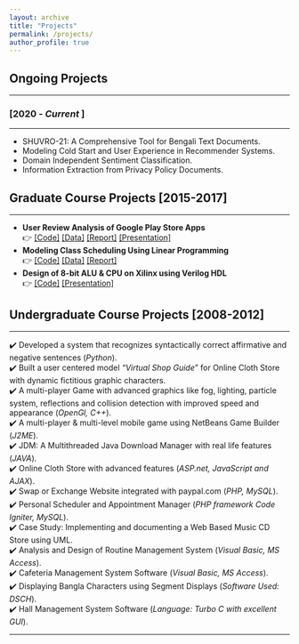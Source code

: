 ```yaml
---
layout: archive
title: "Projects"
permalink: /projects/
author_profile: true
---
```


## Ongoing Projects
----------------

### [2020 - *Current* ]
-----------
* SHUVRO-21: A Comprehensive Tool for Bengali Text Documents.
* Modeling Cold Start and User Experience in Recommender Systems.
* Domain Independent Sentiment Classification.
* Information Extraction from Privacy Policy Documents.

<!-- ### [2019 - *Current* ]
-----------
* Pros and Cons Opinion Summarization based on Review Critics.
* Neural Bangla Text Simplification for Children.
* Automatic Summarization of Bangla Text Documents.
-->

## Graduate Course Projects [2015-2017]
----------------
* **User Review Analysis of Google Play Store Apps** <br/>
👉 [[Code]](https://github.com/tafseer-nayeem/CPSC5310-Machine_Learning) [[Data]](https://github.com/tafseer-nayeem/AppReview-dataset) [[Report]](https://tafseer-nayeem.github.io/files/Machine_Learning_Project_Report.pdf) [[Presentation]](https://tafseer-nayeem.github.io/files/Machine_Learning_Project_Presentation.pdf)
* **Modeling Class Scheduling Using Linear Programming** <br/>
👉 [[Code]](https://github.com/tafseer-nayeem/CPSC5110-Computational_Optimization) [[Data]](https://tafseer-nayeem.github.io/files/Optimization_project_courseData.pdf) [[Report]](https://tafseer-nayeem.github.io/files/Optimization_Project_Report.pdf)
* **Design of 8-bit ALU & CPU on Xilinx using Verilog HDL** <br/>
👉 [[Code]](https://github.com/tafseer-nayeem/CPSC5210-VLSI_Design) [[Presentation]](https://tafseer-nayeem.github.io/files/VLSI_Design_Course_Presentation.pdf)


## Undergraduate Course Projects [2008-2012]
----------------
 ✔️ Developed  a system  that  recognizes  syntactically  correct  affirmative  and negative sentences (*Python*). <br/>
 ✔️ Built a user centered model *“Virtual Shop Guide”* for Online Cloth Store with dynamic fictitious graphic characters. <br/>
 ✔️ A  multi-player  Game  with  advanced  graphics  like  fog,  lighting,  particle system, reflections and collision detection with improved  speed and appearance (*OpenGl, C++*). <br/>
 ✔️ A multi-player & multi-level mobile game using NetBeans Game Builder (*J2ME*). <br/>
 ✔️ JDM: A Multithreaded Java Download Manager with real life features (*JAVA*). <br/>
 ✔️ Online Cloth Store with advanced features (*ASP.net, JavaScript and AJAX*). <br/>
 ✔️ Swap or Exchange Website integrated with paypal.com (*PHP, MySQL*). <br/>
 ✔️ Personal Scheduler and Appointment Manager (*PHP framework Code Igniter, MySQL*). <br/>
 ✔️ Case Study: Implementing and documenting a Web Based Music CD Store using UML. <br/>
 ✔️ Analysis and Design of Routine Management System (*Visual Basic, MS Access*). <br/>
 ✔️ Cafeteria Management System Software (*Visual Basic, MS Access*). <br/>
 ✔️ Displaying Bangla Characters using Segment Displays (*Software Used: DSCH*). <br/>
 ✔️ Hall Management System Software (*Language: Turbo C with excellent GUI*). <br/>

__________________________________________________